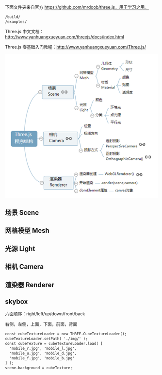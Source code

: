 下面文件夹来自官方 https://github.com/mrdoob/three.js，用于学习之用。


```
/build/
/examples/
```

Three.js 中文文档：http://www.yanhuangxueyuan.com/threejs/docs/index.html

Three.js 零基础入门教程：http://www.yanhuangxueyuan.com/Three.js/

![](./test/assets/20211211160448.png)


## 场景 Scene



## 网格模型 Mesh



## 光源 Light



## 相机 Camera



## 渲染器 Renderer





## skybox

六面顺序：right/left/up/down/front/back

右侧，左侧，上面，下面，前面，背面

```
const cubeTextureLoader = new THREE.CubeTextureLoader();
cubeTextureLoader.setPath( './img/' );
const cubeTexture = cubeTextureLoader.load( [
  'mobile_r.jpg', 'mobile_l.jpg',
  'mobile_u.jpg', 'mobile_d.jpg',
  'mobile_f.jpg', 'mobile_b.jpg'
] );
scene.background = cubeTexture;

```

